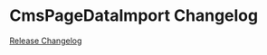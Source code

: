 # CmsPageDataImport Changelog

[Release Changelog](https://github.com/spryker/cms-page-data-import/releases)
